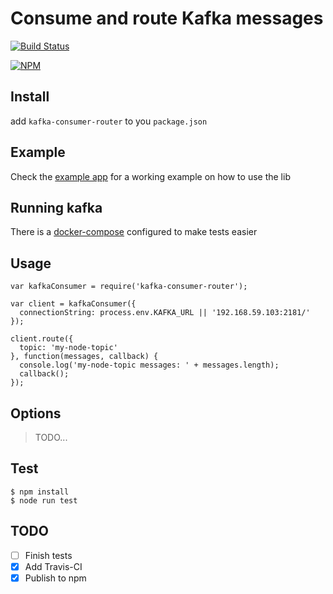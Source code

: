 # Consume and route Kafka messages

[![Build Status](https://img.shields.io/travis/felipesabino/kafka-consumer-router.svg?style=flat-square)](https://travis-ci.org/felipesabino/kafka-consumer-router)

[![NPM](https://nodei.co/npm/kafka-consumer-router.png)](https://nodei.co/npm/kafka-consumer-router/)

## Install

add `kafka-consumer-router` to you `package.json`


## Example

Check the [example app](example/index.js) for a working example on how to use the lib

## Running kafka

There is a [docker-compose](./DOCKER.md) configured to make tests easier

## Usage

```
var kafkaConsumer = require('kafka-consumer-router');

var client = kafkaConsumer({
  connectionString: process.env.KAFKA_URL || '192.168.59.103:2181/'
});

client.route({
  topic: 'my-node-topic'
}, function(messages, callback) {
  console.log('my-node-topic messages: ' + messages.length);
  callback();
});

```

## Options

> TODO...

## Test

```
$ npm install
$ node run test
```

## TODO

- [ ] Finish tests
- [x] Add Travis-CI
- [x] Publish to npm
